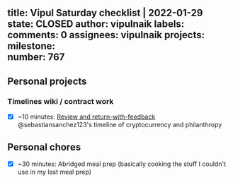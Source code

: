 title:	Vipul Saturday checklist | 2022-01-29
state:	CLOSED
author:	vipulnaik
labels:	
comments:	0
assignees:	vipulnaik
projects:	
milestone:	
number:	767
--
## Personal projects

### Timelines wiki / contract work


- [x] ~10 minutes: [Review and return-with-feedback](https://timelines.issarice.com/index.php?title=User%3ASebastian&type=revision&diff=62501&oldid=62175) @sebastiansanchez123's timeline of cryptocurrency and philanthropy 

## Personal chores

- [x] ~30 minutes: Abridged meal prep (basically cooking the stuff I couldn't use in my last meal prep)
